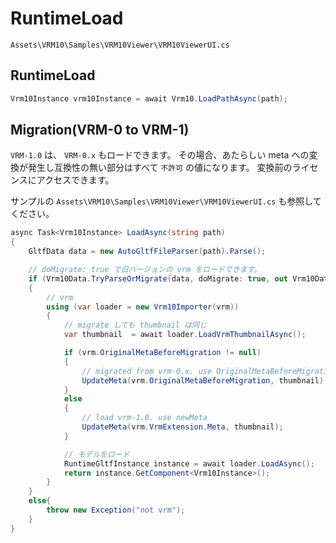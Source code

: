 # RuntimeLoad

`Assets\VRM10\Samples\VRM10Viewer\VRM10ViewerUI.cs`

## RuntimeLoad

```csharp
Vrm10Instance vrm10Instance = await Vrm10.LoadPathAsync(path);
```

## Migration(VRM-0 to VRM-1)

`VRM-1.0` は、 `VRM-0.x` もロードできます。
その場合、あたらしい meta への変換が発生し互換性の無い部分はすべて `不許可` の値になります。
変換前のライセンスにアクセスできます。

サンプルの `Assets\VRM10\Samples\VRM10Viewer\VRM10ViewerUI.cs` も参照してください。

```csharp
async Task<Vrm10Instance> LoadAsync(string path)
{
    GltfData data = new AutoGltfFileParser(path).Parse();

    // doMigrate: true で旧バージョンの vrm をロードできます。
    if (Vrm10Data.TryParseOrMigrate(data, doMigrate: true, out Vrm10Data vrm))
    {
        // vrm
        using (var loader = new Vrm10Importer(vrm))
        {
            // migrate しても thumbnail は同じ
            var thumbnail  = await loader.LoadVrmThumbnailAsync();

            if (vrm.OriginalMetaBeforeMigration != null)
            {
                // migrated from vrm-0.x. use OriginalMetaBeforeMigration
                UpdateMeta(vrm.OriginalMetaBeforeMigration, thumbnail);
            }
            else
            {
                // load vrm-1.0. use newMeta
                UpdateMeta(vrm.VrmExtension.Meta, thumbnail);
            }

            // モデルをロード
            RuntimeGltfInstance instance = await loader.LoadAsync();
            return instance.GetComponent<Vrm10Instance>();
        }
    }
    else{
        throw new Exception("not vrm");
    }
}
```
